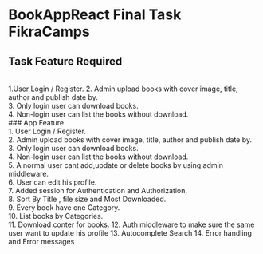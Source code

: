 # BookAppReact Final Task FikraCamps
## Task Feature Required
<br>
1.User Login / Register.
2. Admin upload books with cover image, title, author and publish date by.<br>
3. Only login user can download books.<br>
4. Non-login user can list the books without download.<br>
### App Feature <br>
1. User Login / Register.<br>
2. Admin upload books with cover image, title, author and publish date by.<br>
3. Only login user can download books.<br>
4. Non-login user can list the books without download.<br>
5. A normal user cant add,update or delete books by using admin middleware.<br>
6. User can edit his profile.<br> 
7. Added session for Authentication and Authorization.<br>
8. Sort By Title , file size and  Most Downloaded.<br>
9. Every book have one Category.<br>
10. List books by Categories.<br>
11. Download conter for books. 
12. Auth middleware to make sure the same user want to update his profile 
13. Autocomplete Search
14. Error handling and  Error messages
